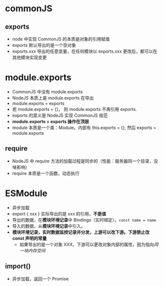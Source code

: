# commonJS

## exports

- node 中实现 CommonJS 的本质是对象的引用赋值
- exports 默认导出的是一个空对象
- exports.xxx 导出的任意变量，在任何模块以 exports.xxx 更改后，都可以在其他模块实现变更

# module.exports

- CommonJS 中没有 module.exports
- NodeJS 本质上是 module.exports 在导出
- module.exports = exports
- 若 module.exports = {}， 则 module.exports 不再引用 exports.
- exports 的意义是 NodeJS 实现 CommonJS 规范
- **module.exports = exports 操作在顶层**
- module 本质是一个类：Module。内部有 this.exports = {}, 然后 exports = module.exports

## require

- NodeJS 中 require 方法的加载过程是同步的（性能：服务器同一个目录，没啥影响）
- require 本质是一个函数，动态执行

# ESModule

- 异步加载
- export { xxx } 实际导出的是 xxx 的引用，**不是值**
- 导出的数据，在**模块环境记录**中 Bindings（实时绑定）。`const name = name`
- 导入的数据，从**模块环境记录**中引入。
- **模块环境记录，实时数据监控记录并分发，上游可以改下游。下游禁止改 const 声明的常量**
  - 如果导出的是一个对象 XXX，下游可以更改对象内部的属性，因为指向*同一块内存空间*

## import()

- 异步加载，返回一个 Promise
